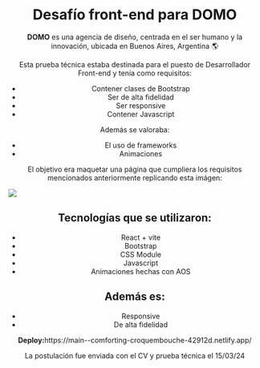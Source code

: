 <div style="text-align: center;">
  <h1>Desafío front-end para DOMO</h1>
  <p><strong>DOMO</strong> es una agencia de diseño, centrada en el ser humano y la innovación, ubicada en Buenos Aires, Argentina 🌎</p>
  <p>Esta prueba técnica estaba destinada para el puesto de Desarrollador Front-end y tenía como requisitos:</p>
  <ul>
   <li>Contener clases de Bootstrap</li>
    <li>Ser de alta fidelidad</li>
    <li>Ser responsive</li>
    <li>Contener Javascript</li>    
  </ul>
  
<p>Además se valoraba:</p>
<ul>
   <li>El uso de frameworks</li>
    <li>Animaciones</li>
  </ul>

<p>El objetivo era maquetar una página que cumpliera los requisitos mencionados anteriormente replicando esta imágen:</p>

  <img src="https://res.cloudinary.com/empleosagil/image/upload/v1711299111/qn7pdmpcd5yp5qne2t9d.png" style="display: block; margin: auto;" />

  <h2>Tecnologías que se utilizaron:</h2>
       <ul>
   <li>React + vite</li>
    <li>Bootstrap</li>
    <li>CSS Module</li>
    <li>Javascript</li>  
     <li>Animaciones hechas con AOS</li>    
  </ul>

  <h2>Además es:</h2>
       <ul>
   <li>Responsive</li>
    <li>De alta fidelidad</li>   
  </ul>

<p><strong>Deploy:</strong>https://main--comforting-croquembouche-42912d.netlify.app/</p>
<p>La postulación fue enviada con el CV y prueba técnica el 15/03/24</p>
</div>

